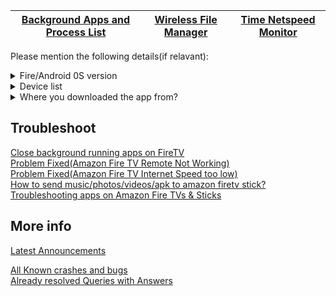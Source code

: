 |[Background Apps and Process List](https://github.com/visnkmr/backgroundappslist/issues)|[Wireless File Manager](https://github.com/visnkmr/wfm/issues)|[Time Netspeed Monitor](https://github.com/visnkmr/timenetspeed/issues)|
|---|---|---|

Please mention the following details(if relavant):
<details>
<summary>Fire/Android 0S version </summary>


* Android 10 
* Android 9 \(Pie\) \(Fire OS 7\)
* Android 8 \(Oreo\)
* Android 7 \(Nougat\) \(Fire OS 6\)
* Android 6 \(Marshmallow\)
* Android 5 \(Lollipop\) \(Fire OS 5\)
* Android 4 and below
</details>
<details>
<summary>Device list</summary>


- Amazon Fire TV
- Android TV
- Amazon Fire Tablet
- Android Mobile Phone
- Android Tablet
- Chromecast with Google TV
</details> 
<details>
<summary>Where you downloaded the app from?</summary>


- Google Play
- Amazon Appstore
</details> 
<!-- <details>
<summary>Google Play</summary>
<br>

|[Background Apps and Process List](https://github.com/visnkmr/backgroundappslist/issues)|[Wireless File Manager](https://github.com/visnkmr/wfm/issues)|[Time Netspeed Monitor](https://github.com/visnkmr/timenetspeed/issues)|
|---|---|---|
  
Please mention the following details(if relavant):

* Which device are you using the app on??
* Fire/Android 0S version 
</details>
<details>
<summary>Amazon Appstore</summary>
<br>

|[Background Apps and Process List](https://github.com/visnkmr/backgroundappslist/issues)|[Wireless File Manager](https://github.com/visnkmr/wfm/issues)|[Time Netspeed Monitor](https://github.com/visnkmr/timenetspeed/issues)|
|---|---|---|
  
Please mention the following details(if relavant):

* Which device are you using the app on??
* Fire/Android 0S version 
</details> -->
  
## Troubleshoot
[Close background running apps on FireTV](http://appchoose.blogspot.com/2017/10/close-background-process-firetv.html)  
[Problem Fixed\(Amazon Fire TV Remote Not Working\)](https://appchoose.blogspot.com/2018/08/problem-fixed-amazon-fire-tv-remote-not.html)  
[Problem Fixed\(Amazon Fire TV Internet Speed too low\)](https://appchoose.blogspot.com/2018/12/problem-fixed-amazon-fire-tv-internet.html)  
[How to send music/photos/videos/apk to amazon firetv stick? ](https://appchoose.blogspot.com/2018/12/how-to-send-recieve-transfer-files-to-fire-tv.html)  
[Troubleshooting apps on Amazon Fire TVs & Sticks ](https://appchoose.blogspot.com/2019/05/troubleshooting-apps-on-amazon-fire-tv.html)

## More info
[Latest Announcements](https://t.me/s/vishnunkmr)  
<!-- *No telegram account/login is required to browse telegram channel.*   -->
[All Known crashes and bugs](https://telegra.ph/Known-Crashes-03-08)  
[Already resolved Queries with Answers](https://telegra.ph/Queries-Resolved-02-05)  
<!-- ## Help
<details>
<summary>Fire/Android 0S version </summary>
<br>


* Android 10 
* Android 9 \(Pie\) \(Fire OS 7\)
* Android 8 \(Oreo\)
* Android 7 \(Nougat\) \(Fire OS 6\)
* Android 6 \(Marshmallow\)
* Android 5 \(Lollipop\) \(Fire OS 5\)
* Android 4 and below
<br>
</details>
<details>
<summary>Device list</summary>
<br>


- Amazon Fire TV
- Android TV
- Amazon Fire Tablet
- Android Mobile Phone
- Android Tablet
- Chromecast with Google TV
<br>
</details> -->
